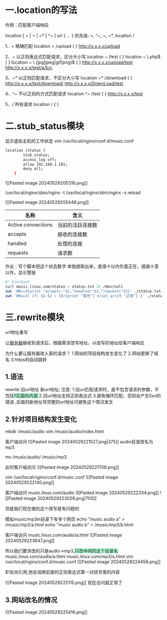 # 一.location的写法

作用：匹配客户端响应

location [ = | ~ | ~* | ^~ ] uri { … }
优先级: =, ^~, ~, ~\*, location /


1、= 
精确匹配
location = /upload {    }
http://x.x.x.x/upload

2、~ 
以正则表达式匹配请求，区分大小写
location ~ /test {    }
location ~ \\.php$ {    }
location ~ \\.(jpg|jpeg|gif|png)$ {    }
http://x.x.x.x/upload/test
http://x.x.x.x/test/a/b/c

3、~* 
以正则匹配请求，不区分大小写
location ~* /download {    }
http://x.x.x.x/test/download/
http://x.x.x.x/DownLoad/test

4、^~ 
不以正则的方式匹配请求
location ^~ /test {    }
http://x.x.x.x/test

5、/
所有请求
location  /   {    }





# 二.stub_status模块

显示虚拟主机的工作状态
vim /usr/local/nginx/conf.d/music.conf

```bash
location /status {
        stub_status;
        access_log off;
        allow 192.168.1.101;
        deny all;
    }
```

![[Pasted image 20240529205316.png]]

/usr/local/nginx/sbin/nginx -t
/usr/local/nginx/sbin/nginx -s reload

![[Pasted image 20240529205448.png]]

| 名称                 | 含义       |
| ------------------ | -------- |
| Active connections | 当前的活跃连接数 |
| accepts            | 接收的连接数   |
| handled            | 处理的连接    |
| requests           | 请求数      |

作业：写个脚本把这个状态数字 单独提取出来，差值十以内负载正在，插值十意以外，显示警报

```bash 
#! bin/bash
curl music.linux.com/status > status.txt 2> /dev/null
awk 'NR==3{print "accepts:"$1,"handled:"$2,"requests"$3}' ./status.txt
awk 'NR==3{ if( $1-$2 > 10){print "警告"} else{ print "正常"} }' ./status.txt
```


# 三.rewrite模块

url地址重写

让[服务器](https://so.csdn.net/so/search?q=%E6%9C%8D%E5%8A%A1%E5%99%A8&spm=1001.2101.3001.7020)接收到请求后，根据需求改写地址，以改写的地址给客户端响应

为什么要让服务器改人家的请求？
1.网站的项目结构发生变化了
2.网站更换了域名
3.https的自动跳转

## 1.语法

rewrite  旧uri地址   新uri地址; 
注意:
1.旧uri匹配请求时，是不包含请求的参数，不包括<span style="background:#affad1">?后面的内容 </span>
2.旧uri地址支持正则表达式
3.避免循环匹配，否则会产生5xx的错误 ,后面的新地址写完整的url地址可避免这个情况发生

## 2.针对项目结构发生变化
mkdir /music/audio
vim /music/audio/index.html

客户端访问
![[Pasted image 20240529221527.png|375]]
audio目录改名为mp3

mv /music/audio/ /music/mp3

此时客户端访问
![[Pasted image 20240529221708.png]]

vim /usr/local/nginx/conf.d/music.conf
![[Pasted image 20240529222140.png]]

客户端访问 music.linux.com/audio
![[Pasted image 20240529222334.png]]
![[Pasted image 20240529223028.png|700]]

但是我们现在做的这个改写是有问题的

模拟music/mp3m目录下有多个网页
echo "music audio a" > /music/mp3/a.html
echo "music audio b" > /music/mp3/b.html

客户端访问 music.linux.com/audio/a.html
![[Pasted image 20240529223647.png]]

所以我们要求改的只是audio->mp3,<span style="background:#affad1">只改中间的这个目录名</span>
music.linux.com/audio/a.html
music.linux.com/mp3/a.html
vim /usr/local/nginx/conf.d/music.conf
![[Pasted image 20240529224458.png]]

$1反向引用,他会调用前面的正则表达式第一对括号里的内容

![[Pasted image 20240529225115.png]]
现在访问就正常了


## 3.网站改名的情况

![[Pasted image 20240529225416.png]]

